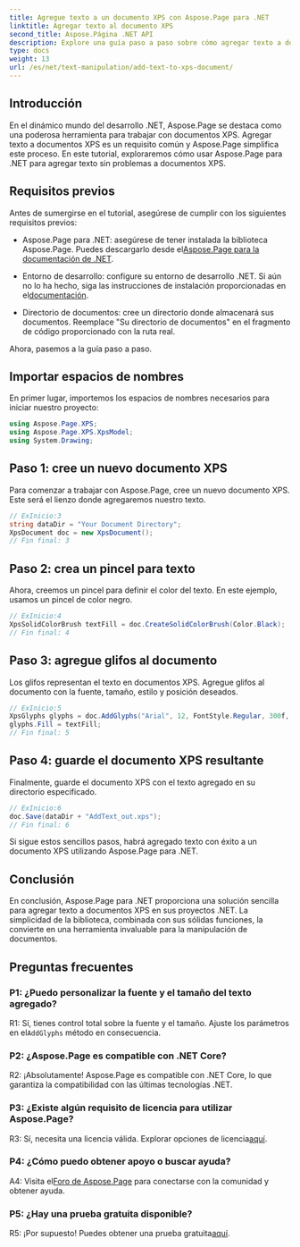 ```yaml
---
title: Agregue texto a un documento XPS con Aspose.Page para .NET
linktitle: Agregar texto al documento XPS
second_title: Aspose.Página .NET API
description: Explore una guía paso a paso sobre cómo agregar texto a documentos XPS usando Aspose.Page para .NET. Mejore sus proyectos .NET sin esfuerzo.
type: docs
weight: 13
url: /es/net/text-manipulation/add-text-to-xps-document/
---
```

## Introducción

En el dinámico mundo del desarrollo .NET, Aspose.Page se destaca como una poderosa herramienta para trabajar con documentos XPS. Agregar texto a documentos XPS es un requisito común y Aspose.Page simplifica este proceso. En este tutorial, exploraremos cómo usar Aspose.Page para .NET para agregar texto sin problemas a documentos XPS.

## Requisitos previos

Antes de sumergirse en el tutorial, asegúrese de cumplir con los siguientes requisitos previos:

- Aspose.Page para .NET: asegúrese de tener instalada la biblioteca Aspose.Page. Puedes descargarlo desde el[Aspose.Page para la documentación de .NET](https://reference.aspose.com/page/net/).

-  Entorno de desarrollo: configure su entorno de desarrollo .NET. Si aún no lo ha hecho, siga las instrucciones de instalación proporcionadas en el[documentación](https://reference.aspose.com/page/net/).

- Directorio de documentos: cree un directorio donde almacenará sus documentos. Reemplace "Su directorio de documentos" en el fragmento de código proporcionado con la ruta real.

Ahora, pasemos a la guía paso a paso.

## Importar espacios de nombres

En primer lugar, importemos los espacios de nombres necesarios para iniciar nuestro proyecto:

```csharp
using Aspose.Page.XPS;
using Aspose.Page.XPS.XpsModel;
using System.Drawing;
```

## Paso 1: cree un nuevo documento XPS

Para comenzar a trabajar con Aspose.Page, cree un nuevo documento XPS. Este será el lienzo donde agregaremos nuestro texto.

```csharp
// ExInicio:3
string dataDir = "Your Document Directory";
XpsDocument doc = new XpsDocument();
// Fin final: 3
```

## Paso 2: crea un pincel para texto

Ahora, creemos un pincel para definir el color del texto. En este ejemplo, usamos un pincel de color negro.

```csharp
// ExInicio:4
XpsSolidColorBrush textFill = doc.CreateSolidColorBrush(Color.Black);
// Fin final: 4
```

## Paso 3: agregue glifos al documento

Los glifos representan el texto en documentos XPS. Agregue glifos al documento con la fuente, tamaño, estilo y posición deseados.

```csharp
// ExInicio:5
XpsGlyphs glyphs = doc.AddGlyphs("Arial", 12, FontStyle.Regular, 300f, 450f, "Hello World!");
glyphs.Fill = textFill;
// Fin final: 5
```

## Paso 4: guarde el documento XPS resultante

Finalmente, guarde el documento XPS con el texto agregado en su directorio especificado.

```csharp
// ExInicio:6
doc.Save(dataDir + "AddText_out.xps");
// Fin final: 6
```

Si sigue estos sencillos pasos, habrá agregado texto con éxito a un documento XPS utilizando Aspose.Page para .NET.

## Conclusión

En conclusión, Aspose.Page para .NET proporciona una solución sencilla para agregar texto a documentos XPS en sus proyectos .NET. La simplicidad de la biblioteca, combinada con sus sólidas funciones, la convierte en una herramienta invaluable para la manipulación de documentos.

## Preguntas frecuentes

### P1: ¿Puedo personalizar la fuente y el tamaño del texto agregado?

 R1: Sí, tienes control total sobre la fuente y el tamaño. Ajuste los parámetros en el`AddGlyphs` método en consecuencia.

### P2: ¿Aspose.Page es compatible con .NET Core?

R2: ¡Absolutamente! Aspose.Page es compatible con .NET Core, lo que garantiza la compatibilidad con las últimas tecnologías .NET.

### P3: ¿Existe algún requisito de licencia para utilizar Aspose.Page?

 R3: Sí, necesita una licencia válida. Explorar opciones de licencia[aquí](https://purchase.aspose.com/buy).

### P4: ¿Cómo puedo obtener apoyo o buscar ayuda?

 A4: Visita el[Foro de Aspose.Page](https://forum.aspose.com/c/page/39) para conectarse con la comunidad y obtener ayuda.

### P5: ¿Hay una prueba gratuita disponible?

 R5: ¡Por supuesto! Puedes obtener una prueba gratuita[aquí](https://releases.aspose.com/).
